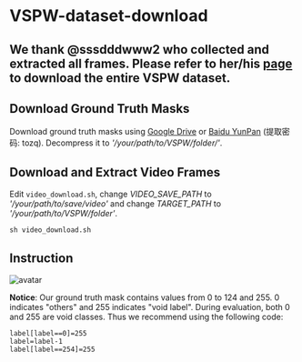 # VSPW-dataset-download


## We thank @sssdddwww2 who collected and extracted all frames. Please refer to her/his [page](https://github.com/sssdddwww2/vspw_dataset_download) to download the entire VSPW dataset.


## Download Ground Truth Masks
Download ground truth masks using [Google Drive](https://drive.google.com/file/d/1YnZvjYQyfWCpqTbyD5-MgfGZF3q_RK_6/view?usp=sharing) or [Baidu YunPan](https://pan.baidu.com/s/1K3SfFPpJ80GI-Lb5wDMLPg) (提取密码: tozq). Decompress it to *'/your/path/to/VSPW/folder/'*.




## Download and Extract Video Frames

Edit `video_download.sh`, change *VIDEO_SAVE_PATH* to *'/your/path/to/save/video'* and change *TARGET_PATH* to *'/your/path/to/VSPW/folder'*.

```sh video_download.sh```


## Instruction
![avatar](figures/figure1.png)
          
               




**Notice**:  Our ground truth mask contains values from 0 to 124 and 255.  0 indicates "others" and 255 indicates "void label". During evaluation, both 0 and 255 are void classes.  Thus we recommend using the following code:

```
label[label==0]=255
label=label-1
label[label==254]=255

```
